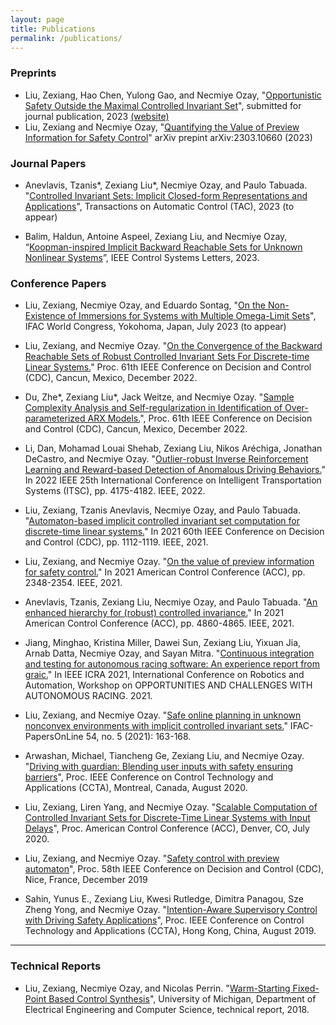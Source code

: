 ```yaml
---
layout: page
title: Publications
permalink: /publications/
---
```


### Preprints

- Liu, Zexiang, Hao Chen, Yulong Gao, and Necmiye Ozay, "[Opportunistic Safety Outside the Maximal Controlled Invariant Set](https://web.eecs.umich.edu/~necmiye/pubs/LiuCGO_draft23.pdf)", submitted for journal publication, 2023 [(website)](https://ozay-group.github.io/OppSafe/)
- Liu, Zexiang and Necmiye Ozay, "[Quantifying the Value of Preview Information for Safety Control](https://arxiv.org/abs/2303.10660)" arXiv prepint arXiv:2303.10660 (2023)


### Journal Papers
- Anevlavis, Tzanis\*, Zexiang Liu\*, Necmiye Ozay, and Paulo Tabuada. "[Controlled Invariant Sets: Implicit Closed-form Representations and Applications](https://arxiv.org/pdf/2107.08566)", Transactions on Automatic Control (TAC), 2023 (to appear)

- Balim, Haldun, Antoine Aspeel, Zexiang Liu, and Necmiye Ozay, “[Koopman-inspired Implicit Backward Reachable Sets for Unknown Nonlinear Systems](https://arxiv.org/abs/2306.07113)”, IEEE Control Systems Letters, 2023.

### Conference Papers

- Liu, Zexiang, Necmiye Ozay, and Eduardo Sontag, "[On the Non-Existence of Immersions for Systems with Multiple Omega-Limit Sets](http://ftp.eecs.umich.edu/~necmiye/pubs/LiuOS_ifac23.pdf)", IFAC World Congress, Yokohoma, Japan, July 2023 (to appear) 

- Liu, Zexiang, and Necmiye Ozay. "[On the Convergence of the Backward Reachable Sets of Robust Controlled Invariant Sets For Discrete-time Linear Systems.](https://arxiv.org/pdf/2207.04726)" Proc. 61th IEEE Conference on Decision and Control (CDC), Cancun, Mexico, December 2022.

- Du, Zhe\*, Zexiang Liu\*, Jack Weitze, and Necmiye Ozay. "[Sample Complexity Analysis and Self-regularization in Identification of Over-parameterized ARX Models.](https://deepblue.lib.umich.edu/handle/2027.42/174145)", Proc. 61th IEEE Conference on Decision and Control (CDC), Cancun, Mexico, December 2022.

- Li, Dan, Mohamad Louai Shehab, Zexiang Liu, Nikos Aréchiga, Jonathan DeCastro, and Necmiye Ozay. "[Outlier-robust Inverse Reinforcement Learning and Reward-based Detection of Anomalous Driving Behaviors.](https://web.eecs.umich.edu/~necmiye/pubs/Li+_itsc22.pdf)" In 2022 IEEE 25th International Conference on Intelligent Transportation Systems (ITSC), pp. 4175-4182. IEEE, 2022.

- Liu, Zexiang, Tzanis Anevlavis, Necmiye Ozay, and Paulo Tabuada. "[Automaton-based implicit controlled invariant set computation for discrete-time linear systems.](https://ieeexplore.ieee.org/iel7/9682670/9682776/09683574.pdf)" In 2021 60th IEEE Conference on Decision and Control (CDC), pp. 1112-1119. IEEE, 2021.

- Liu, Zexiang, and Necmiye Ozay. "[On the value of preview information for safety control.](https://ieeexplore.ieee.org/iel7/9482409/9482614/09483092.pdf)" In 2021 American Control Conference (ACC), pp. 2348-2354. IEEE, 2021.

- Anevlavis, Tzanis, Zexiang Liu, Necmiye Ozay, and Paulo Tabuada. "[An enhanced hierarchy for (robust) controlled invariance.](https://ieeexplore.ieee.org/iel7/9482409/9482614/09483217.pdf)" In 2021 American Control Conference (ACC), pp. 4860-4865. IEEE, 2021.

- Jiang, Minghao, Kristina Miller, Dawei Sun, Zexiang Liu, Yixuan Jia, Arnab Datta, Necmiye Ozay, and Sayan Mitra. "[Continuous integration and testing for autonomous racing software: An experience report from graic.](https://par.nsf.gov/servlets/purl/10296575)" In IEEE ICRA 2021, International Conference on Robotics and Automation, Workshop on OPPORTUNITIES AND CHALLENGES WITH AUTONOMOUS RACING. 2021.

- Liu, Zexiang, and Necmiye Ozay. "[Safe online planning in unknown nonconvex environments with implicit controlled invariant sets.](https://par.nsf.gov/servlets/purl/10309905)" IFAC-PapersOnLine 54, no. 5 (2021): 163-168.

- Arwashan, Michael, Tiancheng Ge, Zexiang Liu, and Necmiye Ozay. "[Driving with guardian: Blending user inputs with safety ensuring barriers](https://ieeexplore.ieee.org/abstract/document/9206270)", Proc. IEEE Conference on Control Technology and Applications (CCTA), Montreal, Canada, August 2020.


- Liu, Zexiang, Liren Yang, and Necmiye Ozay. "[Scalable Computation of Controlled Invariant Sets for Discrete-Time Linear Systems with Input Delays](https://arxiv.org/abs/2003.04953)", Proc. American Control Conference (ACC), Denver, CO, July 2020.

- Liu, Zexiang, and Necmiye Ozay. "[Safety control with preview automaton](https://arxiv.org/abs/1907.04935)", Proc. 58th IEEE Conference on Decision and Control (CDC), Nice, France, December 2019

- Sahin, Yunus E., Zexiang Liu, Kwesi Rutledge, Dimitra Panagou, Sze Zheng Yong, and Necmiye Ozay. "[Intention-Aware Supervisory Control with Driving Safety Applications](https://ieeexplore.ieee.org/abstract/document/8920426/)", Proc. IEEE Conference on Control Technology and Applications (CCTA), Hong Kong, China, August 2019.

<hr>

### Technical Reports
- Liu, Zexiang, Necmiye Ozay, and Nicolas Perrin. "[Warm-Starting Fixed-Point Based Control Synthesis](https://deepblue.lib.umich.edu/handle/2027.42/146730)", University of Michigan, Department of Electrical Engineering and Computer Science, technical report, 2018.

